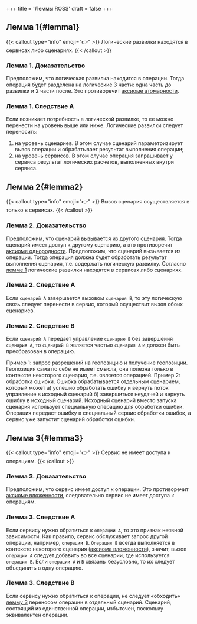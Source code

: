 +++
title = 'Леммы ROSS'
draft = false
+++

## Лемма 1{#lemma1}

{{< callout type="info" emoji="👉" >}}
Логические развилки находятся в сервисах либо сценариях.
{{< /callout >}}

### Лемма 1. Доказательство

Предположим, что логическая развилка находится в операции. Тогда операция будет разделена на логические 3 части: одна часть до развилки и 2 части после. Это противоречит [аксиоме атомарности]("../axioms/#atom" "Аксиома атомарности — rossmanual.com").

### Лемма 1. Следствие A

Если возникает потребность в логической развилке, то ее можно перенести на уровень выше или ниже. Логические развилки следует переносить:

1) на уровень сценариев. В этом случае сценарий параметризирует вызов операции и обрабатывает результат выполнения операции;
2) на уровень сервисов. В этом случае операция запрашивает у сервиса результат логических расчетов, выполненных внутри сервиса.

## Лемма 2{#lemma2}

{{< callout type="info" emoji="👉" >}}
Вызов сценария осуществляется в только в сервисах.
{{< /callout >}}

### Лемма 2. Доказательство

Предположим, что сценарий вызывается из другого сценария. Тогда сценарий имеет доступ к другому сценарию, а  это противоречит [аксиоме однородности]("../axioms/#uniform" "Аксиома однородности — rossmanual.com").
Предположим, что сценарий вызывается из операции. Тогда операция должна будет обработать результат выполнения сценария, т.е. содержать логическую развилку. Согласно [лемме 1]("#lemma1" "Лемма 1 — rossmanual.com") логические развилки находятся в сервисах либо сценариях.

### Лемма 2. Следствие A

Если `сценарий A` завершается вызовом `сценария B`, то эту логическую связь следует перенести в сервис, который осуществит вызов обоих сценариев.

### Лемма 2. Следствие B

Если `сценарий A` передает управление `сценарию B` без завершения `сценария A`, то `сценарий B` является частью `сценария A` и должен быть преобразован в операцию.

Пример 1: запрос разрешений на геопозицию и получение геопозиции. Геопозиция сама по себе не имеет смысла, она полезна только  в контексте некоторого сценария, т.е. является операцией.
Пример 2: обработка ошибки. Ошибка обрабатывается отдельным сценарием, который может а) успешно обработать ошибку и вернуть поток управление в исходный сценарий б) завершиться неудачей и вернуть ошибку в исходный сценарий. Исходный сценарий вместо запуска сценария использует специальную операцию для обработки ошибки. Операция передаст ошибку в специальный сервис обработки ошибок, а сервис уже запустит сценарий обработки ошибки.

## Лемма 3{#lemma3}

{{< callout type="info" emoji="👉" >}}
Сервис не имеет доступа к операциям.
{{< /callout >}}

### Лемма 3. Доказательство

Предположим, что сервис имеет доступ к операции. Это противоречит [аксиоме вложенности]("../axioms/#shell" "Аксиома вложенности — rossmanual.com"), следовательно сервис не имеет доступа к операциям.

### Лемма 3. Следствие A

Если сервису нужно обратиться к `операции A`, то это признак неявной зависимости. Как правило, сервис обслуживает запрос другой операции, например, `операции B`. `Операция B` всегда выполняется в контексте некоторого сценария ([аксиома вложенности]("../axioms/#shell" "Аксиома вложенности — rossmanual.com")),  значит, вызов `операции A` следует добавить во все сценарии, где используется `операция B`. Если `операции A` и `B` связаны безусловно, то их следует объединить в одну операцию.

### Лемма 3. Следствие B

Если сервису нужно обратиться к операции, не следует «обходить» [лемму 3]("#lemma3" "Лемма 3 — rossmanual.com") переносом  операции  в отдельный сценарий. Сценарий, состоящий из единственной операции, избыточен, поскольку эквивалентен операции.
